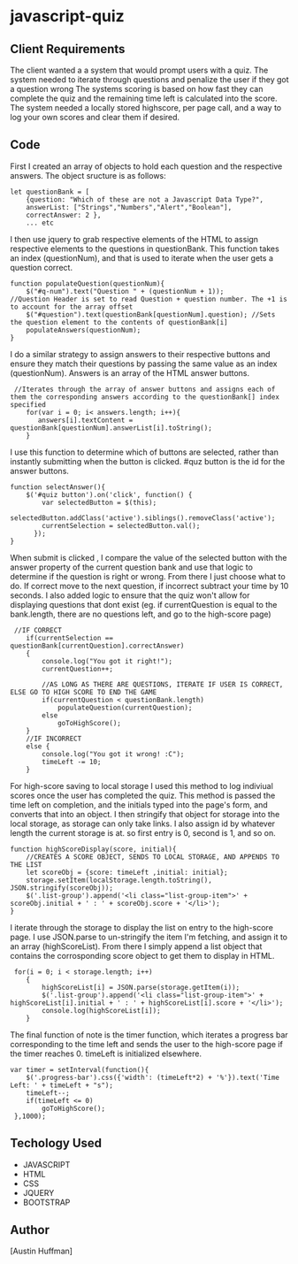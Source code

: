 # javascript-quiz

## Client Requirements
The client wanted a a system that would prompt users with a quiz.
The system needed to iterate through questions and penalize the user if they got a question wrong
The systems scoring is based on how fast they can complete the quiz and the remaining time left is calculated into the score.
The system needed a locally stored highscore, per page call, and a way to log your own scores and clear them if desired. 

## Code
First I created an array of objects to hold each question and the respective answers.
The object sructure is as follows:
```
let questionBank = [  
    {question: "Which of these are not a Javascript Data Type?", 
    answerList: ["Strings","Numbers","Alert","Boolean"], 
    correctAnswer: 2 },
    ... etc    
```

I then use jquery to grab respective elements of the HTML to assign respective elements to the questions in questionBank. 
This function takes an index (questionNum), and that is used to iterate when the user gets a question correct. 
```
function populateQuestion(questionNum){
    $("#q-num").text("Question " + (questionNum + 1));        //Question Header is set to read Question + question number. The +1 is to account for the array offset 
    $("#question").text(questionBank[questionNum].question); //Sets the question element to the contents of questionBank[i]
    populateAnswers(questionNum);                            
}
```

I do a similar strategy to assign answers to their respective buttons and ensure they match their questions by passing the same value as an index (questionNum).
Answers is an array of the HTML answer buttons. 
```
 //Iterates through the array of answer buttons and assigns each of them the corresponding answers according to the questionBank[] index specified
    for(var i = 0; i< answers.length; i++){
       answers[i].textContent = questionBank[questionNum].answerList[i].toString();   
    }
```

I use this function to determine which of buttons are selected, rather than instantly submitting when the button is clicked. #quz button is the id for the answer buttons. 
```
function selectAnswer(){
    $('#quiz button').on('click', function() {
        var selectedButton = $(this);
        selectedButton.addClass('active').siblings().removeClass('active');
        currentSelection = selectedButton.val();
      });
}
```

When submit is clicked , I compare the value of the selected button with the answer property of the current question bank and use that logic to determine if the question is right or wrong. From there I just choose what to do. If correct move to the next question, if incorrect subtract your time by 10 seconds. I also added logic to ensure that the quiz won't allow for displaying questions that dont exist (eg. if currentQuestion is equal to the bank.length, there are no questions left, and go to the high-score page)

```
 //IF CORRECT
    if(currentSelection == questionBank[currentQuestion].correctAnswer)
    {
        console.log("You got it right!");
        currentQuestion++;

        //AS LONG AS THERE ARE QUESTIONS, ITERATE IF USER IS CORRECT, ELSE GO TO HIGH SCORE TO END THE GAME
        if(currentQuestion < questionBank.length)
            populateQuestion(currentQuestion);
        else
            goToHighScore();
    }
    //IF INCORRECT
    else {
        console.log("You got it wrong! :C");
        timeLeft -= 10;
    }
```
For high-score saving to local storage I used this method to log indiviual scores once the user has completed the quiz. This method is passed the time left on completion, and the initials typed into the page's form, and converts that into an object. I then stringify that object for storage into the local storage, as storage can only take links. I also assign id by whatever length the current storage is at. so first entry is 0, second is 1, and so on. 

```
function highScoreDisplay(score, initial){
    //CREATES A SCORE OBJECT, SENDS TO LOCAL STORAGE, AND APPENDS TO THE LIST
    let scoreObj = {score: timeLeft ,initial: initial};
    storage.setItem(localStorage.length.toString(), JSON.stringify(scoreObj));
    $('.list-group').append('<li class="list-group-item">' + scoreObj.initial + ' : ' + scoreObj.score + '</li>');
}
```

I iterate through the storage to display the list on entry to the high-score page. I use JSON.parse to un-stringify the item I'm fetching, and assign it to an array (highScoreList). From there I simply append a list object that contains the corrosponding score object to get them to display in HTML. 
```
 for(i = 0; i < storage.length; i++)
    {
        highScoreList[i] = JSON.parse(storage.getItem(i));
        $('.list-group').append('<li class="list-group-item">' + highScoreList[i].initial + ' : ' + highScoreList[i].score + '</li>');
        console.log(highScoreList[i]);
    }
```
The final function of note is the timer function, which iterates a progress bar corresponding to the time left and sends the user to the high-score page if the timer reaches 0. timeLeft is initialized elsewhere. 

```
var timer = setInterval(function(){
    $('.progress-bar').css({'width': (timeLeft*2) + '%'}).text('Time Left: ' + timeLeft + "s");
    timeLeft--;
    if(timeLeft <= 0)
        goToHighScore();
 },1000);
 ```
 ## Techology Used
 * JAVASCRIPT
 * HTML
 * CSS
 * JQUERY
 * BOOTSTRAP

## Author 
[Austin Huffman] 

